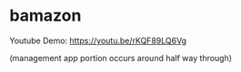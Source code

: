 # bamazon

Youtube Demo:
https://youtu.be/rKQF89LQ6Vg

(management app portion occurs around half way through)